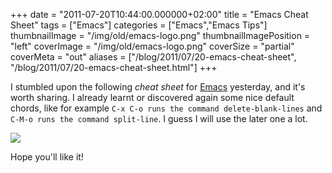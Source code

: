 +++
date = "2011-07-20T10:44:00.000000+02:00"
title = "Emacs Cheat Sheet"
tags = ["Emacs"]
categories = ["Emacs","Emacs Tips"]
thumbnailImage = "/img/old/emacs-logo.png"
thumbnailImagePosition = "left"
coverImage = "/img/old/emacs-logo.png"
coverSize = "partial"
coverMeta = "out"
aliases = ["/blog/2011/07/20-emacs-cheat-sheet",
           "/blog/2011/07/20-emacs-cheat-sheet.html"]
+++

I stumbled upon the following 
*cheat sheet* for 
[Emacs](http://www.gnu.org/software/emacs/) yesterday, and it's
worth sharing.  I already learnt or discovered again some nice default
chords, like for example 
`C-x C-o runs the command delete-blank-lines` and
`C-M-o runs the command split-line`.  I guess I will use the later one a lot.

         

<div class="figure center dim-margin">
  <a href="../../../images/emacs-cheat-sheet.png">
    <img src="/img/old/emacs-cheat-sheet-tn.png">
  </a>
</div>


Hope you'll like it!
